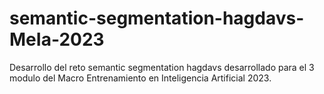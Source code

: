 # semantic-segmentation-hagdavs-MeIa-2023
Desarrollo del reto semantic segmentation hagdavs desarrollado para el 3 modulo del Macro Entrenamiento en Inteligencia Artificial 2023.

